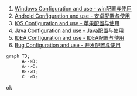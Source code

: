 1. [Windows Configuration and use - win配置与使用](win_config.md)
2. [Android Configuration and use - 安卓配置与使用](android_config.md)
3. [IOS Configuration and use - 苹果配置与使用](ios_config.md)
4. [Java Configuration and use - Java配置与使用](java_config.md)
5. [IDEA Configuration and use - IDEA配置与使用](idea_config.md)
6. [Bug Configuration and use - 开发配置与使用](bug_config.md)

<script src="https://unpkg.com/mermaid@8.14.0/dist/mermaid.min.js"></script>
<script> mermaid.initialize({logLevel: "error",securityLevel: "loose",theme: (window.matchMedia && window.matchMedia("(prefers-color-scheme: dark)").matches)?"dark" :"default"})</script>

```mermaid
graph TD;
      A-->B;
      A-->C;
      B-->D;
      C-->D;
```

ok